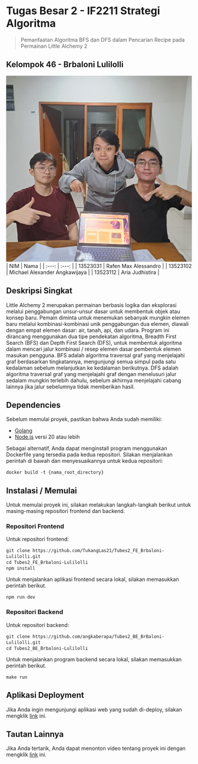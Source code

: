 # Tugas Besar 2 - IF2211 Strategi Algoritma
> Pemanfaatan Algoritma BFS dan DFS dalam Pencarian Recipe pada Permainan Little Alchemy 2

## Kelompok 46 - Brbaloni Lulilolli
![foto kelompok](doc/foto.jpg)
| NIM | Nama |
| :---: | :---: |
| 13523031 | Rafen Max Alessandro |
| 13523102 | Michael Alexander Angkawijaya |
| 13523112 | Aria Judhistira |

## Deskripsi Singkat
Little Alchemy 2 merupakan permainan berbasis logika dan eksplorasi melalui penggabungan unsur-unsur dasar untuk membentuk objek atau konsep baru. Pemain diminta untuk menemukan sebanyak mungkin elemen baru melalui kombinasi-kombinasi unik penggabungan dua elemen, diawali dengan empat elemen dasar: air, tanah, api, dan udara. Program ini dirancang menggunakan dua tipe pendekatan algoritma, Breadth First Search (BFS) dan Depth First Search (DFS), untuk membentuk algoritma dalam mencari jalur kombinasi / resep elemen dasar pembentuk elemen masukan pengguna. BFS adalah algoritma traversal graf yang menjelajahi graf berdasarkan tingkatannya, mengunjungi semua simpul pada satu kedalaman sebelum melanjutkan ke kedalaman berikutnya. DFS adalah algoritma traversal graf yang menjelajahi graf dengan menelusuri jalur sedalam mungkin terlebih dahulu, sebelum akhirnya menjelajahi cabang lainnya jika jalur sebelumnya tidak memberikan hasil.

## Dependencies

Sebelum memulai proyek, pastikan bahwa Anda sudah memiliki:
- [Golang](https://go.dev/)
- [Node.js](https://nodejs.org/en) versi 20 atau lebih

Sebagai alternatif, Anda dapat menginstall program menggunakan Dockerfile yang tersedia pada kedua repositori. Silakan menjalankan perintah di bawah dan menyesuaikannya untuk kedua repositori:
```shell
docker build -t {nama_root_directory}
```

## Instalasi / Memulai

Untuk memulai proyek ini, silakan melakukan langkah-langkah berikut untuk masing-masing repositori frontend dan backend. 
<br>

### Repositori Frontend
Untuk repositori frontend:
```shell
git clone https://github.com/TukangLas21/Tubes2_FE_Brbaloni-Lulilolli.git
cd Tubes2_FE_Brbaloni-Lulilolli
npm install
```
Untuk menjalankan aplikasi frontend secara lokal, silakan memasukkan perintah berikut.
```shell
npm run dev
```
### Repositori Backend
Untuk repositori backend:
```shell
git clone https://github.com/angkaberapa/Tubes2_BE_BrBaloni-Lulilolli.git
cd Tubes2_BE_Brbaloni-Lulilolli
```
Untuk menjalankan program backend secara lokal, silakan memasukkan perintah berikut.
```shell
make run
```

## Aplikasi Deployment
Jika Anda ingin mengunjungi aplikasi web yang sudah di-deploy, silakan mengklik [link](https://tubes2-fe-brbaloni-lulilolli.vercel.app/) ini.

## Tautan Lainnya
Jika Anda tertarik, Anda dapat menonton video tentang proyek ini dengan mengklik [link](https://youtu.be/Klx4UGEPmcg?si=T1dQDLA9cmZi8MFc) ini.
